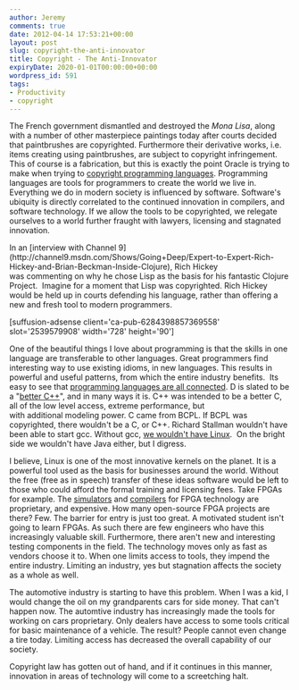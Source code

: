 ```yaml
---
author: Jeremy
comments: true
date: 2012-04-14 17:53:21+00:00
layout: post
slug: copyright-the-anti-innovator
title: Copyright - The Anti-Innovator
expiryDate: 2020-01-01T00:00:00+00:00
wordpress_id: 591
tags:
- Productivity
- copyright
---
```


The French government dismantled and destroyed the _Mona Lisa_, along with a number of other masterpiece paintings today after courts decided that paintbrushes are copyrighted. Furthermore their derivative works, i.e. items creating using paintbrushes, are subject to copyright infringement. This of course is a fabrication, but this is exactly the point Oracle is trying to make when trying to [copyright programming languages](http://www.wired.com/wiredenterprise/2012/04/google-oracle/). Programming languages are tools for programmers to create the world we live in. Everything we do in modern society is influenced by software. Software's ubiquity is directly correlated to the continued innovation in compilers, and software technology. If we allow the tools to be copyrighted, we relegate ourselves to a world further fraught with lawyers, licensing and stagnated innovation.

<!-- more -->In an [interview with Channel 9](http://channel9.msdn.com/Shows/Going+Deep/Expert-to-Expert-Rich-Hickey-and-Brian-Beckman-Inside-Clojure), Rich Hickey was commenting on why he chose Lisp as the basis for his fantastic Clojure Project.  Imagine for a moment that Lisp was copyrighted. Rich Hickey would be held up in courts defending his language, rather than offering a new and fresh tool to modern programmers.

[suffusion-adsense client='ca-pub-6284398857369558' slot='2539579908' width='728' height='90']

One of the beautiful things I love about programming is that the skills in one language are transferable to other languages. Great programmers find interesting way to use existing idioms, in new languages. This results in powerful and useful patterns, from which the entire industry benefits.  Its easy to see that [programming languages are all connected](http://www.levenez.com/lang/). D is slated to be a "[better C++](http://www.drdobbs.com/parallel/217801225)", and in many ways it is. C++ was intended to be a better C, all of the low level access, extreme performance, but with additional modeling power. C came from BCPL. If BCPL was copyrighted, there wouldn't be a C, or C++. Richard Stallman wouldn't have been able to start gcc. Without gcc, [we wouldn't have Linux](https://www.linux.com/news/featured-blogs/196-zonker/556977-the-compiler-that-changed-the-world-turns-25).  On the bright side we wouldn't have Java either, but I digress.

I believe, Linux is one of the most innovative kernels on the planet. It is a powerful tool used as the basis for businesses around the world. Without the free (free as in speech) transfer of these ideas software would be left to those who could afford the formal training and licensing fees. Take FPGAs for example. The [simulators](http://model.com/content/modelsim-pe-student-edition-hdl-simulation) and [compilers](http://www.altera.com/download/licensing/lic-index.html) for FPGA technology are proprietary, and expensive. How many open-source FPGA projects are there? Few. The barrier for entry is just too great. A motivated student isn't going to learn FPGAs. As such there are few engineers who have this increasingly valuable skill. Furthermore, there aren't new and interesting testing components in the field. The technology moves only as fast as vendors choose it to. When one limits access to tools, they impend the entire industry. Limiting an industry, yes but stagnation affects the society as a whole as well.


The automotive industry is starting to have this problem. When I was a kid, I would change the oil on my grandparents cars for side money. That can't happen now. The automtive industry has increasingly made the tools for working on cars proprietary. Only dealers have access to some tools critical for basic maintenance of a vehicle. The result? People cannot even change a tire today. Limiting access has decreased the overall capability of our society.

Copyright law has gotten out of hand, and if it continues in this manner, innovation in areas of technology will come to a screetching halt.

